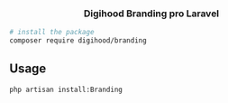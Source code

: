 
<h3 align="center">Digihood Branding pro Laravel</h3>






``` bash
# install the package
composer require digihood/branding
```

## Usage

``` bash
php artisan install:Branding
```


